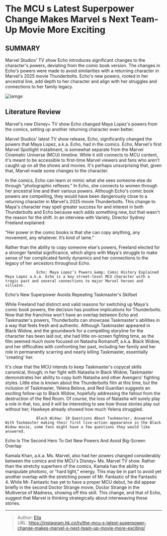 # The MCU s Latest Superpower Change Makes Marvel s Next Team-Up Movie More Exciting


## SUMMARY 



  Marvel Studios&#39; TV show Echo introduces significant changes to the character&#39;s powers, deviating from the comic book version.   The changes in Echo&#39;s powers were made to avoid similarities with a returning character in Marvel&#39;s 2025 movie Thunderbolts.   Echo&#39;s new powers, rooted in her ancestral line, add depth to her character and align with her struggles and connections to her family legacy.  

![iamge](https://static1.srcdn.com/wordpress/wp-content/uploads/2024/01/kingpin-echo-taskmaster.jpg)

## Literature Review
Marvel&#39;s new Disney&#43; TV show Echo changed Maya Lopez&#39;s powers from the comics, setting up another returning character even better.




Marvel Studios&#39; latest TV show release, Echo, significantly changed the powers that Maya Lopez, a.k.a. Echo, had in the comics. Echo, Marvel&#39;s first Marvel Spotlight installment, is somewhat separate from the Marvel Cinematic Universe (MCU) timeline. While it still connects to MCU content, it&#39;s meant to be accessible to first-time Marvel viewers and fans who aren&#39;t caught up on all the shows and movies. It&#39;s perhaps unsurprising that, given that, Marvel made some changes to the character.




In the comics, Echo can learn or mimic what she sees someone else do through &#34;photographic reflexes.&#34; In Echo, she connects to women through her ancestral line and their various powers. Although Echo&#39;s comic book powers are compelling, they would have been dangerously close to a returning character in Marvel&#39;s 2025 movie Thunderbolts. This change to Maya&#39;s character may spell greater success for and interest in both Thunderbolts and Echo because each adds something new, but that wasn&#39;t the reason for the shift. In an interview with Variety, Director Sydney Freeland explained:


&#34;Her power in the comic books is that she can copy anything, any movement, any whatever. It’s kind of lame.&#34;


Rather than the ability to copy someone else&#39;s powers, Freeland elected for a stronger familial significance, which aligns with Maya&#39;s struggle to make sense of her complicated family dynamics and her connections to the legacy of her ancestors throughout Echo.




                  Echo: Maya Lopez’s Powers &amp; Comic History Explained   Maya Lopez a.k.a. Echo is a key street-level MCU character with a tragic past and several connections to major Marvel heroes and villains.    


 Echo&#39;s New Superpower Avoids Repeating Taskmaster&#39;s Skillset 
          

While Freeland had distinct and valid reasons for switching up Maya&#39;s comic book powers, the decision has positive implications for Thunderbolts. Now that the franchise won&#39;t have an overlap between Echo and Taskmaster&#39;s powers, Thunderbolts can showcase Taskmaster&#39;s abilities in a way that feels fresh and authentic. Although Taskmaster appeared in Black Widow, and the groundwork for a compelling storyline for the character has been laid out, she had little on-screen fighting time, as the film seemed much more focused on Natasha Romanoff, a.k.a. Black Widow, and her difficulties with confronting her past, including her family and her role in permanently scarring and nearly killing Taskmaster, essentially &#39;creating&#39; her.




It&#39;s clear that the MCU intends to keep Taskmaster&#39;s copycat skills canonical, though; in her fight with Natasha in Black Widow, Taskmaster demonstrates her ability to copy both Natasha and other Avengers&#39; fighting styles. Little else is known about the Thunderbolts film at this time, but the inclusion of Taskmaster, Yelena Belova, and Red Guardian suggests an exciting follow-up to Black Widow, hopefully addressing the fallout from the destruction of the Red Room. Of course, the loss of Natasha will surely play a role in that, too, and it will be interesting to see how those stories play out without her; Hawkeye already showed how much Yelena struggled.

                  Black Widow: 10 Questions About Taskmaster, Answered   With Taskmaster making their first live-action appearance in the Black Widow movie, some fans might have a few questions they would like answered.    



 Echo Is The Second Hero To Get New Powers And Avoid Big-Screen Overlap 
          




Kamala Khan, a.k.a. Ms. Marvel, also had her powers changed considerably between the comics and the MCU&#39;s Disney&#43; Ms. Marvel TV show. Rather than the stretchy superhero of the comics, Kamala has the ability to manipulate photonic, or &#34;hard light,&#34; energy. This may be in part to avoid yet another overlap with the stretching power of Mr. Fantastic of the Fantastic 4. While Mr. Fantastic has yet to have a proper MCU debut, he did appear briefly in the second Doctor Strange movie, Doctor Strange in the Multiverse of Madness, showing off this skill. This change, and that of Echo, suggest that Marvel is thinking strategically about interweaving these stories.



---

> Author: [Ella](https://instagram.hk.cn/)  
> URL: https://instagram.hk.cn/tv/the-mcu-s-latest-superpower-change-makes-marvel-s-next-team-up-movie-more-exciting/  

